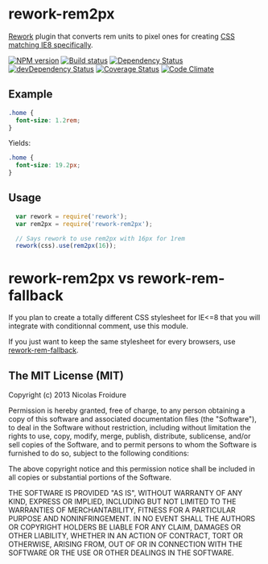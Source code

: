 # rework-rem2px

[Rework](https://github.com/visionmedia/rework) plugin that converts rem units
to pixel ones for creating
 [CSS matching IE8 specifically](http://www.insertafter.com/blog-match_ie8_with_gulp_and_rework.html).

[![NPM version](https://badge.fury.io/js/rework-rem2px.png)](https://npmjs.org/package/rework-rem2px) [![Build status](https://secure.travis-ci.org/nfroidure/rework-rem2px.png)](https://travis-ci.org/nfroidure/rework-rem2px) [![Dependency Status](https://david-dm.org/nfroidure/rework-rem2px.png)](https://david-dm.org/nfroidure/rework-rem2px) [![devDependency Status](https://david-dm.org/nfroidure/rework-rem2px/dev-status.png)](https://david-dm.org/nfroidure/rework-rem2px#info=devDependencies) [![Coverage Status](https://coveralls.io/repos/nfroidure/rework-rem2px/badge.png?branch=master)](https://coveralls.io/r/nfroidure/rework-rem2px?branch=master) [![Code Climate](https://codeclimate.com/github/nfroidure/rework-rem2px.png)](https://codeclimate.com/github/nfroidure/rework-rem2px)

## Example

```css
.home {
  font-size: 1.2rem;
}
```

Yields:

```css
.home {
  font-size: 19.2px;
}
```

## Usage

```js
  var rework = require('rework');
  var rem2px = require('rework-rem2px');

  // Says rework to use rem2px with 16px for 1rem
  rework(css).use(rem2px(16));
```

# rework-rem2px vs rework-rem-fallback

If you plan to create a totally different CSS stylesheet for IE<=8 that you
 will integrate with conditionnal comment, use this module.

If you just want to keep the same stylesheet for every browsers, use
 [rework-rem-fallback](https://www.npmjs.org/package/rework-rem-fallback).

## The MIT License (MIT)

Copyright (c) 2013 Nicolas Froidure

Permission is hereby granted, free of charge, to any person obtaining a copy
of this software and associated documentation files (the "Software"), to deal
in the Software without restriction, including without limitation the rights
to use, copy, modify, merge, publish, distribute, sublicense, and/or sell
copies of the Software, and to permit persons to whom the Software is
furnished to do so, subject to the following conditions:

The above copyright notice and this permission notice shall be included in
all copies or substantial portions of the Software.

THE SOFTWARE IS PROVIDED "AS IS", WITHOUT WARRANTY OF ANY KIND, EXPRESS OR
IMPLIED, INCLUDING BUT NOT LIMITED TO THE WARRANTIES OF MERCHANTABILITY,
FITNESS FOR A PARTICULAR PURPOSE AND NONINFRINGEMENT. IN NO EVENT SHALL THE
AUTHORS OR COPYRIGHT HOLDERS BE LIABLE FOR ANY CLAIM, DAMAGES OR OTHER
LIABILITY, WHETHER IN AN ACTION OF CONTRACT, TORT OR OTHERWISE, ARISING FROM,
OUT OF OR IN CONNECTION WITH THE SOFTWARE OR THE USE OR OTHER DEALINGS IN
THE SOFTWARE.
